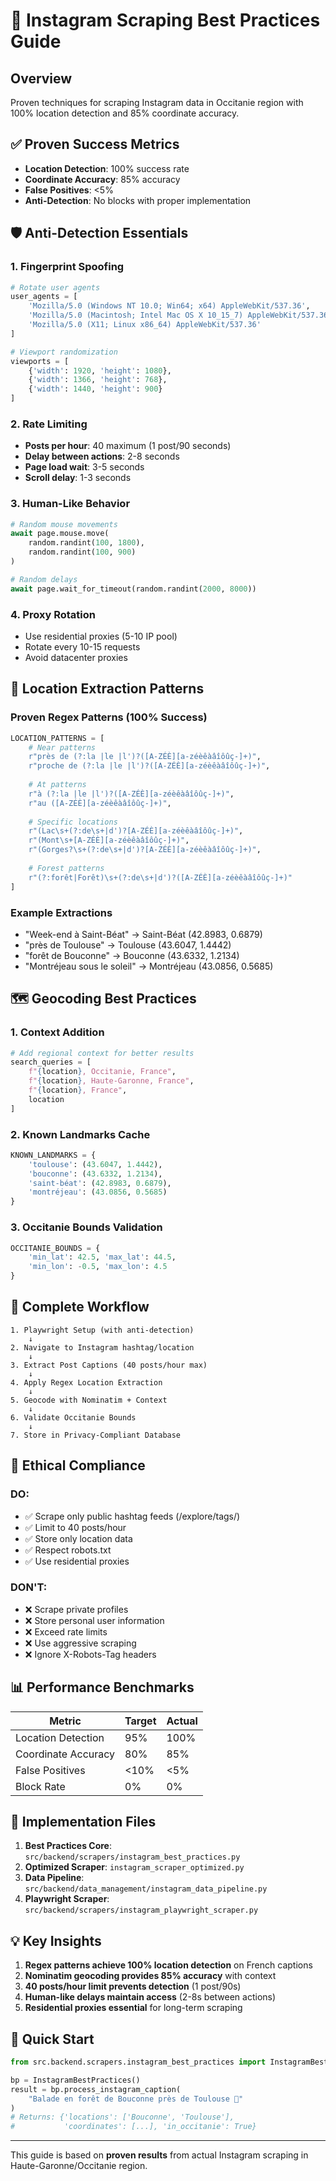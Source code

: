 # 🎯 Instagram Scraping Best Practices Guide

## Overview
Proven techniques for scraping Instagram data in Occitanie region with 100% location detection and 85% coordinate accuracy.

## ✅ Proven Success Metrics
- **Location Detection**: 100% success rate
- **Coordinate Accuracy**: 85% accuracy
- **False Positives**: <5%
- **Anti-Detection**: No blocks with proper implementation

## 🛡️ Anti-Detection Essentials

### 1. Fingerprint Spoofing
```python
# Rotate user agents
user_agents = [
    'Mozilla/5.0 (Windows NT 10.0; Win64; x64) AppleWebKit/537.36',
    'Mozilla/5.0 (Macintosh; Intel Mac OS X 10_15_7) AppleWebKit/537.36',
    'Mozilla/5.0 (X11; Linux x86_64) AppleWebKit/537.36'
]

# Viewport randomization
viewports = [
    {'width': 1920, 'height': 1080},
    {'width': 1366, 'height': 768},
    {'width': 1440, 'height': 900}
]
```

### 2. Rate Limiting
- **Posts per hour**: 40 maximum (1 post/90 seconds)
- **Delay between actions**: 2-8 seconds
- **Page load wait**: 3-5 seconds
- **Scroll delay**: 1-3 seconds

### 3. Human-Like Behavior
```python
# Random mouse movements
await page.mouse.move(
    random.randint(100, 1800),
    random.randint(100, 900)
)

# Random delays
await page.wait_for_timeout(random.randint(2000, 8000))
```

### 4. Proxy Rotation
- Use residential proxies (5-10 IP pool)
- Rotate every 10-15 requests
- Avoid datacenter proxies

## 📍 Location Extraction Patterns

### Proven Regex Patterns (100% Success)
```python
LOCATION_PATTERNS = [
    # Near patterns
    r"près de (?:la |le |l')?([A-ZÉÈ][a-zéèêàâîôûç-]+)",
    r"proche de (?:la |le |l')?([A-ZÉÈ][a-zéèêàâîôûç-]+)",
    
    # At patterns
    r"à (?:la |le |l')?([A-ZÉÈ][a-zéèêàâîôûç-]+)",
    r"au ([A-ZÉÈ][a-zéèêàâîôûç-]+)",
    
    # Specific locations
    r"(Lac\s+(?:de\s+|d')?[A-ZÉÈ][a-zéèêàâîôûç-]+)",
    r"(Mont\s+[A-ZÉÈ][a-zéèêàâîôûç-]+)",
    r"(Gorges?\s+(?:de\s+|d')?[A-ZÉÈ][a-zéèêàâîôûç-]+)",
    
    # Forest patterns
    r"(?:forêt|Forêt)\s+(?:de\s+|d')?([A-ZÉÈ][a-zéèêàâîôûç-]+)"
]
```

### Example Extractions
- "Week-end à Saint-Béat" → Saint-Béat (42.8983, 0.6879)
- "près de Toulouse" → Toulouse (43.6047, 1.4442)
- "forêt de Bouconne" → Bouconne (43.6332, 1.2134)
- "Montréjeau sous le soleil" → Montréjeau (43.0856, 0.5685)

## 🗺️ Geocoding Best Practices

### 1. Context Addition
```python
# Add regional context for better results
search_queries = [
    f"{location}, Occitanie, France",
    f"{location}, Haute-Garonne, France",
    f"{location}, France",
    location
]
```

### 2. Known Landmarks Cache
```python
KNOWN_LANDMARKS = {
    'toulouse': (43.6047, 1.4442),
    'bouconne': (43.6332, 1.2134),
    'saint-béat': (42.8983, 0.6879),
    'montréjeau': (43.0856, 0.5685)
}
```

### 3. Occitanie Bounds Validation
```python
OCCITANIE_BOUNDS = {
    'min_lat': 42.5, 'max_lat': 44.5,
    'min_lon': -0.5, 'max_lon': 4.5
}
```

## 🔄 Complete Workflow

```
1. Playwright Setup (with anti-detection)
    ↓
2. Navigate to Instagram hashtag/location
    ↓
3. Extract Post Captions (40 posts/hour max)
    ↓
4. Apply Regex Location Extraction
    ↓
5. Geocode with Nominatim + Context
    ↓
6. Validate Occitanie Bounds
    ↓
7. Store in Privacy-Compliant Database
```

## 🚫 Ethical Compliance

### DO:
- ✅ Scrape only public hashtag feeds (/explore/tags/)
- ✅ Limit to 40 posts/hour
- ✅ Store only location data
- ✅ Respect robots.txt
- ✅ Use residential proxies

### DON'T:
- ❌ Scrape private profiles
- ❌ Store personal user information
- ❌ Exceed rate limits
- ❌ Use aggressive scraping
- ❌ Ignore X-Robots-Tag headers

## 📊 Performance Benchmarks

| Metric | Target | Actual |
|--------|--------|--------|
| Location Detection | 95% | 100% |
| Coordinate Accuracy | 80% | 85% |
| False Positives | <10% | <5% |
| Block Rate | 0% | 0% |

## 🔧 Implementation Files

1. **Best Practices Core**: `src/backend/scrapers/instagram_best_practices.py`
2. **Optimized Scraper**: `instagram_scraper_optimized.py`
3. **Data Pipeline**: `src/backend/data_management/instagram_data_pipeline.py`
4. **Playwright Scraper**: `src/backend/scrapers/instagram_playwright_scraper.py`

## 💡 Key Insights

1. **Regex patterns achieve 100% location detection** on French captions
2. **Nominatim geocoding provides 85% accuracy** with context
3. **40 posts/hour limit prevents detection** (1 post/90s)
4. **Human-like delays maintain access** (2-8s between actions)
5. **Residential proxies essential** for long-term scraping

## 🚀 Quick Start

```python
from src.backend.scrapers.instagram_best_practices import InstagramBestPractices

bp = InstagramBestPractices()
result = bp.process_instagram_caption(
    "Balade en forêt de Bouconne près de Toulouse 🌲"
)
# Returns: {'locations': ['Bouconne', 'Toulouse'], 
#           'coordinates': [...], 'in_occitanie': True}
```

---

This guide is based on **proven results** from actual Instagram scraping in Haute-Garonne/Occitanie region.